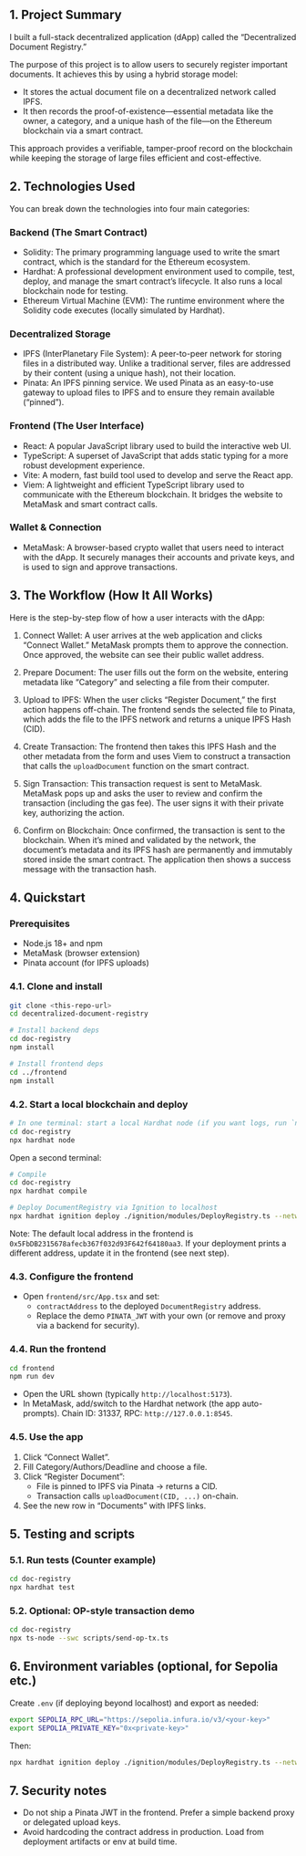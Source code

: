 ## 1. Project Summary
I built a full-stack decentralized application (dApp) called the “Decentralized Document Registry.”

The purpose of this project is to allow users to securely register important documents. It achieves this by using a hybrid storage model:
- It stores the actual document file on a decentralized network called IPFS.
- It then records the proof-of-existence—essential metadata like the owner, a category, and a unique hash of the file—on the Ethereum blockchain via a smart contract.

This approach provides a verifiable, tamper-proof record on the blockchain while keeping the storage of large files efficient and cost-effective.

## 2. Technologies Used
You can break down the technologies into four main categories:

### Backend (The Smart Contract)
- Solidity: The primary programming language used to write the smart contract, which is the standard for the Ethereum ecosystem.
- Hardhat: A professional development environment used to compile, test, deploy, and manage the smart contract’s lifecycle. It also runs a local blockchain node for testing.
- Ethereum Virtual Machine (EVM): The runtime environment where the Solidity code executes (locally simulated by Hardhat).

### Decentralized Storage
- IPFS (InterPlanetary File System): A peer-to-peer network for storing files in a distributed way. Unlike a traditional server, files are addressed by their content (using a unique hash), not their location.
- Pinata: An IPFS pinning service. We used Pinata as an easy-to-use gateway to upload files to IPFS and to ensure they remain available (“pinned”).

### Frontend (The User Interface)
- React: A popular JavaScript library used to build the interactive web UI.
- TypeScript: A superset of JavaScript that adds static typing for a more robust development experience.
- Vite: A modern, fast build tool used to develop and serve the React app.
- Viem: A lightweight and efficient TypeScript library used to communicate with the Ethereum blockchain. It bridges the website to MetaMask and smart contract calls.

### Wallet & Connection
- MetaMask: A browser-based crypto wallet that users need to interact with the dApp. It securely manages their accounts and private keys, and is used to sign and approve transactions.

## 3. The Workflow (How It All Works)
Here is the step-by-step flow of how a user interacts with the dApp:

1) Connect Wallet: A user arrives at the web application and clicks “Connect Wallet.” MetaMask prompts them to approve the connection. Once approved, the website can see their public wallet address.

2) Prepare Document: The user fills out the form on the website, entering metadata like “Category” and selecting a file from their computer.

3) Upload to IPFS: When the user clicks “Register Document,” the first action happens off-chain. The frontend sends the selected file to Pinata, which adds the file to the IPFS network and returns a unique IPFS Hash (CID).

4) Create Transaction: The frontend then takes this IPFS Hash and the other metadata from the form and uses Viem to construct a transaction that calls the `uploadDocument` function on the smart contract.

5) Sign Transaction: This transaction request is sent to MetaMask. MetaMask pops up and asks the user to review and confirm the transaction (including the gas fee). The user signs it with their private key, authorizing the action.

6) Confirm on Blockchain: Once confirmed, the transaction is sent to the blockchain. When it’s mined and validated by the network, the document’s metadata and its IPFS hash are permanently and immutably stored inside the smart contract. The application then shows a success message with the transaction hash.


## 4. Quickstart

### Prerequisites
- Node.js 18+ and npm
- MetaMask (browser extension)
- Pinata account (for IPFS uploads)

### 4.1. Clone and install
```bash
git clone <this-repo-url>
cd decentralized-document-registry

# Install backend deps
cd doc-registry
npm install

# Install frontend deps
cd ../frontend
npm install
```

### 4.2. Start a local blockchain and deploy
```bash
# In one terminal: start a local Hardhat node (if you want logs, run `npx hardhat node`)
cd doc-registry
npx hardhat node
```

Open a second terminal:
```bash
# Compile
cd doc-registry
npx hardhat compile

# Deploy DocumentRegistry via Ignition to localhost
npx hardhat ignition deploy ./ignition/modules/DeployRegistry.ts --network localhost
```

Note: The default local address in the frontend is `0x5FbDB2315678afecb367f032d93F642f64180aa3`. If your deployment prints a different address, update it in the frontend (see next step).

### 4.3. Configure the frontend
- Open `frontend/src/App.tsx` and set:
  - `contractAddress` to the deployed `DocumentRegistry` address.
  - Replace the demo `PINATA_JWT` with your own (or remove and proxy via a backend for security).

### 4.4. Run the frontend
```bash
cd frontend
npm run dev
```
- Open the URL shown (typically `http://localhost:5173`).
- In MetaMask, add/switch to the Hardhat network (the app auto-prompts). Chain ID: 31337, RPC: `http://127.0.0.1:8545`.

### 4.5. Use the app
1) Click “Connect Wallet”.
2) Fill Category/Authors/Deadline and choose a file.
3) Click “Register Document”:
   - File is pinned to IPFS via Pinata → returns a CID.
   - Transaction calls `uploadDocument(CID, ...)` on-chain.
4) See the new row in “Documents” with IPFS links.

## 5. Testing and scripts

### 5.1. Run tests (Counter example)
```bash
cd doc-registry
npx hardhat test
```

### 5.2. Optional: OP-style transaction demo
```bash
cd doc-registry
npx ts-node --swc scripts/send-op-tx.ts
```

## 6. Environment variables (optional, for Sepolia etc.)
Create `.env` (if deploying beyond localhost) and export as needed:
```bash
export SEPOLIA_RPC_URL="https://sepolia.infura.io/v3/<your-key>"
export SEPOLIA_PRIVATE_KEY="0x<private-key>"
```
Then:
```bash
npx hardhat ignition deploy ./ignition/modules/DeployRegistry.ts --network sepolia
```

## 7. Security notes
- Do not ship a Pinata JWT in the frontend. Prefer a simple backend proxy or delegated upload keys.
- Avoid hardcoding the contract address in production. Load from deployment artifacts or env at build time.